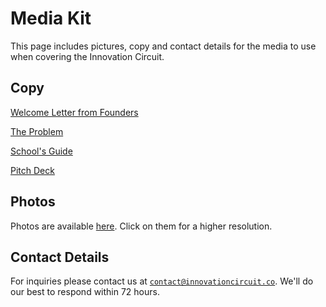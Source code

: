 # Media Kit

This page includes pictures, copy and contact details for the media to use when covering the Innovation Circuit.

## Copy

[Welcome Letter from Founders](https://github.com/the-innovation-circuit/media/blob/main/welcome_letter.md)

[The Problem](https://github.com/the-innovation-circuit/media/blob/main/the_problem.md)

[School's Guide](https://github.com/the-innovation-circuit/schools)

[Pitch Deck](https://docs.google.com/presentation/d/1Av1pxOc0163cOt3A868r6WrbvYsSzbKBBsSmpka7rhU/edit?usp=sharing)

## Photos

Photos are available [here](https://innovationcircuit.co/photos). Click on them for a higher resolution. 

## Contact Details

For inquiries please contact us at [`contact@innovationcircuit.co`](mailto:contact@innovationcircuit.co). We'll do our best to respond within 72 hours.
